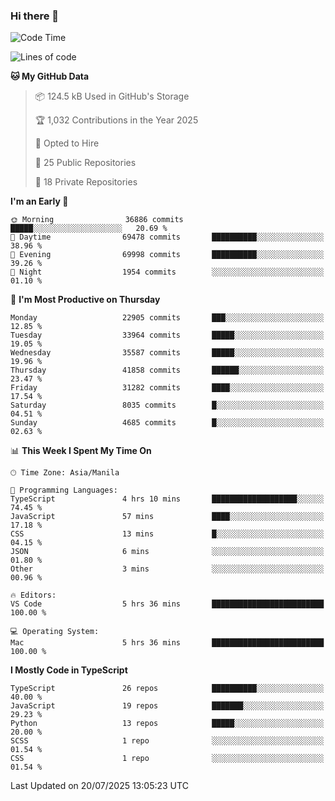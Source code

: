 ### Hi there 👋

<!--START_SECTION:waka-->
![Code Time](http://img.shields.io/badge/Code%20Time-1%2C943%20hrs%2031%20mins-blue)

![Lines of code](https://img.shields.io/badge/From%20Hello%20World%20I%27ve%20Written-67.8%20million%20lines%20of%20code-blue)

**🐱 My GitHub Data** 

> 📦 124.5 kB Used in GitHub's Storage 
 > 
> 🏆 1,032 Contributions in the Year 2025
 > 
> 💼 Opted to Hire
 > 
> 📜 25 Public Repositories 
 > 
> 🔑 18 Private Repositories 
 > 
**I'm an Early 🐤** 

```text
🌞 Morning                36886 commits       █████░░░░░░░░░░░░░░░░░░░░   20.69 % 
🌆 Daytime                69478 commits       ██████████░░░░░░░░░░░░░░░   38.96 % 
🌃 Evening                69998 commits       ██████████░░░░░░░░░░░░░░░   39.26 % 
🌙 Night                  1954 commits        ░░░░░░░░░░░░░░░░░░░░░░░░░   01.10 % 
```
📅 **I'm Most Productive on Thursday** 

```text
Monday                   22905 commits       ███░░░░░░░░░░░░░░░░░░░░░░   12.85 % 
Tuesday                  33964 commits       █████░░░░░░░░░░░░░░░░░░░░   19.05 % 
Wednesday                35587 commits       █████░░░░░░░░░░░░░░░░░░░░   19.96 % 
Thursday                 41858 commits       ██████░░░░░░░░░░░░░░░░░░░   23.47 % 
Friday                   31282 commits       ████░░░░░░░░░░░░░░░░░░░░░   17.54 % 
Saturday                 8035 commits        █░░░░░░░░░░░░░░░░░░░░░░░░   04.51 % 
Sunday                   4685 commits        █░░░░░░░░░░░░░░░░░░░░░░░░   02.63 % 
```


📊 **This Week I Spent My Time On** 

```text
🕑︎ Time Zone: Asia/Manila

💬 Programming Languages: 
TypeScript               4 hrs 10 mins       ███████████████████░░░░░░   74.45 % 
JavaScript               57 mins             ████░░░░░░░░░░░░░░░░░░░░░   17.18 % 
CSS                      13 mins             █░░░░░░░░░░░░░░░░░░░░░░░░   04.15 % 
JSON                     6 mins              ░░░░░░░░░░░░░░░░░░░░░░░░░   01.80 % 
Other                    3 mins              ░░░░░░░░░░░░░░░░░░░░░░░░░   00.96 % 

🔥 Editors: 
VS Code                  5 hrs 36 mins       █████████████████████████   100.00 % 

💻 Operating System: 
Mac                      5 hrs 36 mins       █████████████████████████   100.00 % 
```

**I Mostly Code in TypeScript** 

```text
TypeScript               26 repos            ██████████░░░░░░░░░░░░░░░   40.00 % 
JavaScript               19 repos            ███████░░░░░░░░░░░░░░░░░░   29.23 % 
Python                   13 repos            █████░░░░░░░░░░░░░░░░░░░░   20.00 % 
SCSS                     1 repo              ░░░░░░░░░░░░░░░░░░░░░░░░░   01.54 % 
CSS                      1 repo              ░░░░░░░░░░░░░░░░░░░░░░░░░   01.54 % 
```




 Last Updated on 20/07/2025 13:05:23 UTC
<!--END_SECTION:waka-->
